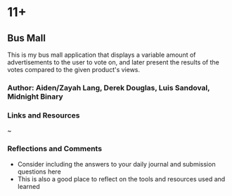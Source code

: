 # 11+

## Bus Mall

This is my bus mall application that displays a variable amount of advertisements to the user to vote on, and later present the results of the votes compared to the given product's views.

### Author: Aiden/Zayah Lang, Derek Douglas, Luis Sandoval, Midnight Binary

### Links and Resources

~

### Reflections and Comments

- Consider including the answers to your daily journal and submission questions here
- This is also a good place to reflect on the tools and resources used and learned
